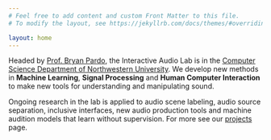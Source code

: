 ```yaml
---
# Feel free to add content and custom Front Matter to this file.
# To modify the layout, see https://jekyllrb.com/docs/themes/#overriding-theme-defaults

layout: home
---
```

Headed by [Prof. Bryan Pardo](https://bryan-pardo.github.io), the Interactive Audio Lab is in the [Computer Science Department of Northwestern University](https://www.mccormick.northwestern.edu/computer-science/). We develop new methods in **Machine Learning**, **Signal Processing** and **Human Computer Interaction** to make new tools for understanding and manipulating sound. 

Ongoing research in the lab is applied to audio scene labeling, audio source separation, inclusive interfaces, new audio production tools and machine audition models that learn without supervision. For more see our [projects](/projects) page.
